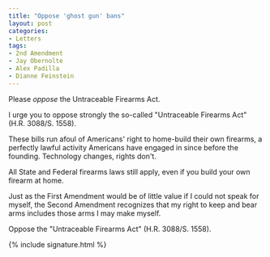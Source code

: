 ```yaml
---
title: "Oppose 'ghost gun' bans"
layout: post
categories:
- Letters
tags:
- 2nd Amendment
- Jay Obernolte
- Alex Padilla
- Dianne Feinstein
---
```


Please *oppose* the Untraceable Firearms Act.

I urge you to oppose strongly the so-called "Untraceable Firearms Act" (H.R. 3088/S. 1558).

These bills run afoul of Americans' right to home-build their own firearms, a perfectly lawful activity Americans have engaged in since before the founding. Technology changes, rights don't.

All State and Federal firearms laws still apply, even if you build your own firearm at home.

Just as the First Amendment would be of little value if I could not speak for myself, the Second Amendment recognizes that my right to keep and bear arms includes those arms I may make myself.

Oppose the "Untraceable Firearms Act" (H.R. 3088/S. 1558).

{% include signature.html %}
